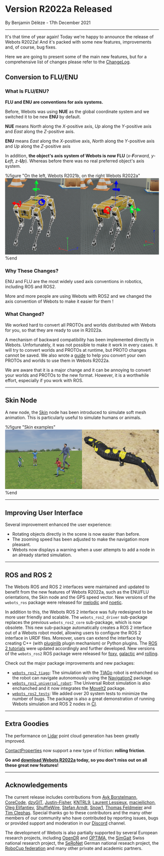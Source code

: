 # Version R2022a Released

<p id="publish-data">By Benjamin Délèze - 17th December 2021</p>

---

It's that time of year again! Today we're happy to announce the release of Webots R2022a!
And it's packed with some new features, improvements and, of course, bug fixes.

Here we are going to present some of the main new features, but for a comprehensive list of changes please refer to the [ChangeLog](../reference/changelog-r2022.md).


## Conversion to FLU/ENU

### What Is FLU/ENU?

**FLU and ENU are conventions for axis systems.**

Before, Webots was using **NUE** as the global coordinate system and we switched it to be new **ENU** by default.

**NUE** means _North_ along the _X_-positive axis, _Up_ along the _Y_-positive axis and _East_ along the _Z_-positive axis.

**ENU** means _East_ along the _X_-positive axis, _North_ along the _Y_-positive axis and _Up_ along the _Z_-positive axis


In addition, **the object's axis system of Webots is now FLU** (_x-**F**orward, y-**L**eft, z-**U**p_). Whereas before there was no real preferred object's axis system.

%figure "On the left, Webots R2021b, on the right Webots R2022a"
![Axis illustration](images/flu-enu.png)
%end

### Why These Changes?

ENU and FLU are the most widely used axis conventions in robotics, including ROS and ROS2.

More and more people are using Webots with ROS2 and we changed the axis convention of Webots to make it easier for them !

### What Changed?

We worked hard to convert all PROTOs and worlds distributed with Webots for you, so that they are ready to use in R2022a.

A mechanism of backward compatibility has been implemented directly in Webots.
Unfortunately, it was not possible to make it work in every cases.
It will try to convert worlds and PROTOs at runtime, but PROTO changes cannot be saved.
We also wrote a [guide](https://github.com/cyberbotics/webots/wiki/FLU-and-ENU-conversion-guide) to help you convert your own PROTOs and worlds to use them in Webots R2022a.

We are aware that it is a major change and it can be annoying to convert your worlds and PROTOs to the new format.
However, it is a worthwhile effort, especially if you work with ROS.

---

## Skin Node

A new node, the [Skin](../reference/skin.md) node has been introduced to simulate soft mesh animation.
This is particularly useful to simulate humans or animals.

%figure "Skin examples"
![Skin examples](images/skin.png)
%end

---

## Improving User Interface

Several improvement enhanced the user experience:

  - Rotating objects directly in the scene is now easier than before.
  - The zooming speed has been adjusted to make the navigation more pleasant.
  - Webots now displays a warning when a user attempts to add a node in an already started simulation.

---

## ROS and ROS 2

The Webots ROS and ROS 2 interfaces were maintained and updated to benefit from the new features of Webots R2022a, such as the ENU/FLU orientations, the Skin node and the GPS speed vector.
New versions of the `webots_ros` package were released for [melodic](https://index.ros.org/p/webots_ros/#melodic) and [noetic](https://index.ros.org/p/webots_ros/#noetic).

In addition to this, the Webots ROS 2 interface was fully redesigned to be more user friendly and scalable.
The `webots_ros2_driver` sub-package replaces the previous `webots_ros2_core` sub-package, which is now obsolete.
This new sub-package automatically creates a ROS 2 interface out of a Webots robot model, allowing users to configure the ROS 2 interface in URDF files.
Moreover, users can extend the interface by creating C++ (with [pluginlib](https://github.com/ros/pluginlib/tree/ros2) plugin mechanism) or Python plugins.
The [ROS 2 tutorials](https://github.com/cyberbotics/webots_ros2/wiki/Tutorials) were updated accordingly and further developed.
New versions of the `webots_ros2` ROS package were released for [foxy](https://index.ros.org/p/webots_ros2/#foxy), [galactic](https://index.ros.org/p/webots_ros2/#galactic) and [rolling](https://index.ros.org/p/webots_ros2/#rolling).

Check out the major package improvements and new packages:
- [`webots_ros2_tiago`](https://github.com/cyberbotics/webots_ros2/tree/master/webots_ros2_tiago): The simulation with the [TIAGo](https://pal-robotics.com/robots/tiago/) robot is enhanched so the robot can navigate autonomously using the [Navigation2](https://navigation.ros.org/) package.
- [`webots_ros2_universal_robot`](https://github.com/cyberbotics/webots_ros2/tree/master/webots_ros2_universal_robot): The Universal Robot simulation is also enchanched and it now integrates the [MoveIt2](https://moveit.ros.org/) package.
- [`webots_ros2_tests`](https://github.com/cyberbotics/webots_ros2/tree/master/webots_ros2_tests): We added over 20 system tests to minimize the number of bugs. The package is also a great demonstration of running Webots simulation and ROS 2 nodes in [CI](https://en.wikipedia.org/wiki/Continuous_integration).

---

## Extra Goodies

The performance on [Lidar](../reference/lidar.md) point cloud generation has been greatly improved.

[ContactProperties](../reference/contactproperties.md) now support a new type of friction: **rolling friction**.

**Go and [download Webots R2022a](https://cyberbotics.com/#download) today, so you don't miss out on all these great new features!**

---

## Acknowledgements

The current release includes contributions from [Ayk Borstelmann](https://github.com/aykborstelmann), [CoreCode](https://github.com/core-code), [dzyGIT](https://github.com/dzywater), [Justin-Fisher](https://github.com/Justin-Fisher), [KNTRL9](https://github.com/KNTRL9), [Laurent Lessieux](https://github.com/llessieux), [maciejlichon](https://github.com/maciejlichon), [Oleg Elifantiev](https://github.com/Olegas), [ShuffleWire](https://github.com/ShuffleWire), [Stefan Arndt](https://github.com/stef264), [Snow1](https://github.com/lixk28), [Thomas Feldmeier](https://github.com/Thomas-Feldmeier) and [Tim Clephas](https://github.com/Timple).
Special thanks go to these contributors and the many other members of our community who have contributed by reporting issues, bugs or provided support and moderation in our [Discord](https://discord.com/invite/nTWbN9m) channel.

The development of Webots is also partially supported by several European research projects, including [OpenDR](https://opendr.eu) and [OPTIMA](https://optima-hpc.eu), the [SimGait](https://simgait.org) Swiss national research project, the [SeRoNet](https://www.seronet-projekt.de) German national reseach project, the [RoboCup federation](https://robocup.org) and many other private and academic partners.
